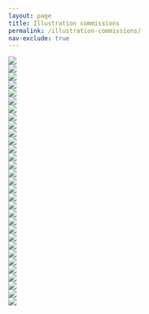 ```yaml
---
layout: page
title: Illustration commissions
permalink: /illustration-commissions/
nav-exclude: true
---
```


<section class="container">
  <div class="item-a"><img src="/assets/img/20191206-dollars-for-profs-illo-pipette.png"/></div>
  <div class="item-b"><img src="/assets/img/20191206-dollars-for-profs-illo-piggy-bank.png"/></div>
  <div class="item-c"><img src="/assets/img/20191206-dollars-for-profs-illo-columns.png"/></div>
  <div class="item-d"><img src="/assets/img/20191206-dollars-for-profs-illo-blackboard.png"/></div>
  <div class="item-e"><img src="/assets/img/20191231-dnr-illo.png"/></div>

  <div class="item-a"><img src="/assets/img/20191210-mckinsey-prison-illo.png"/></div>
  <div class="item-b"><img src="/assets/img/20191203-mckinsey-immigration-illo.png"/></div>
  <div class="item-c"><img src="/assets/img/20191115-cap-and-trade-illo.png"/></div>
  <div class="item-d"><img src="/assets/img/20191017-turbotax-illo-irs-dog.gif"/></div>
  <div class="item-e"><img src="/assets/img/20191004-blood-plasma-border-illo.png"/></div>

  <div class="item-a"><img src="/assets/img/20190716-turbotax-illo-free-pay.gif"/></div>
  <div class="item-b"><img src="/assets/img/20190613-prison-violence-illo.png"/></div>
  <div class="item-c"><img src="/assets/img/20190503-immigrant-children-medical-care-illo.png"/></div>
  <div class="item-d"><img src="/assets/img/20190502-turbotax-illo-gutting-free-filing.png"/></div>
  <div class="item-e"><img src="/assets/img/20190418-irs-dark-money-illo.png"/></div>

  <div class="item-a"><img src="/assets/img/20190405-irs-bulldozer-illo.png"/></div>
  <div class="item-b"><img src="/assets/img/20190221-migrant-smugglers-illo.png"/></div>
  <div class="item-c"><img src="/assets/img/20190122-ms-13-detention-illo.png"/></div>
  <div class="item-d"><img src="/assets/img/20181002-dr-death-illo.png"/></div>
  <div class="item-e"><img src="/assets/img/20181002-dr-death-illo-inline.png"/></div>

  <div class="item-a"><img src="/assets/img/20180919-bias-clinical-trials-illo.png"/></div>
  <div class="item-b"><img src="/assets/img/20180919-bias-clinical-trials-illo-bottles.png"/></div>
  <div class="item-c"><img src="/assets/img/20180621-devos-civil-rights-illo.png"/></div>
  <div class="item-d"><img src="/assets/img/20180516-heart-failure-illo.png"/></div>
  <div class="item-e"><img src="/assets/img/20180322-ibm-illo-typewriter.png"/></div>

  <div class="item-a"><img src="/assets/img/20180322-ibm-illo-scissors.png"/></div>
  <div class="item-b"><img src="/assets/img/20180322-ibm-illo-sad-computer.png"/></div>
  <div class="item-c"><img src="/assets/img/20180322-ibm-illo-punch-cards.png"/></div>
  <div class="item-d"><img src="/assets/img/20180322-ibm-illo-floppy.png"/></div>
  <div class="item-e"><img src="/assets/img/20170308-school-detention-illo.png"/></div>

  <div class="item-a"><img src="/assets/img/20160218-dmv-illo.png"/></div>

</section>
